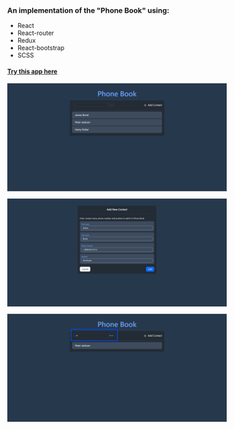 ### An implementation of the "Phone Book" using:
- React
- React-router
- Redux
- React-bootstrap
- SCSS


#### [Try this app here](https://phonebook-p6qoo44a3-ok-trygub.vercel.app/)

![Alt-текст](./src/assets/images/PhoneBook_1.png)

![Alt-текст](./src/assets/images/PhoneBook_2.png)

![Alt-текст](./src/assets/images/PhoneBook_3.png)